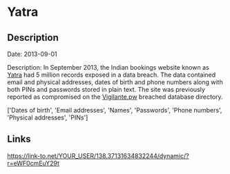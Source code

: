 # Yatra

## Description

Date: 2013-09-01

Description:
In September 2013, the Indian bookings website known as <a href="https://www.yatra.com/" target="_blank" rel="noopener">Yatra</a> had 5 million records exposed in a data breach. The data contained email and physical addresses, dates of birth and phone numbers along with both PINs and passwords stored in plain text. The site was previously reported as compromised on the <a href="https://vigilante.pw/" target="_blank" rel="noopener">Vigilante.pw</a> breached database directory.


['Dates of birth', 'Email addresses', 'Names', 'Passwords', 'Phone numbers', 'Physical addresses', 'PINs']

## Links

https://link-to.net/YOUR_USER/138.37131634832244/dynamic/?r=eWF0cmEuY29t